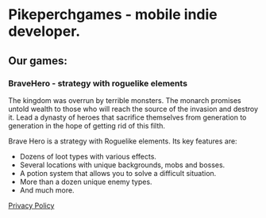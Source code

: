 



# Pikeperchgames - mobile indie developer.

## Our games: 

### BraveHero - strategy with roguelike elements

The kingdom was overrun by terrible monsters. The monarch promises untold wealth to those who will reach the source of the invasion and destroy it.
Lead a dynasty of heroes that sacrifice themselves from generation to generation in the hope of getting rid of this filth.

Brave Hero is a strategy with Roguelike elements. Its key features are:

 - Dozens of loot types with various effects.
 - Several locations with unique backgrounds, mobs and bosses.
 - A potion system that allows you to solve a difficult situation.
 - More than a dozen unique enemy types.
 - And much more.

[Privacy Policy](/bravehero/docs/privacypolicy.html)